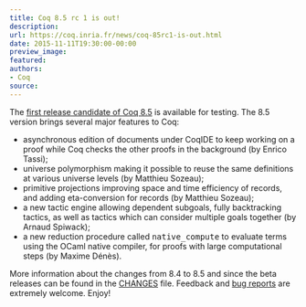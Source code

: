 ```yaml
---
title: Coq 8.5 rc 1 is out!
description:
url: https://coq.inria.fr/news/coq-85rc1-is-out.html
date: 2015-11-11T19:30:00-00:00
preview_image:
featured:
authors:
- Coq
source:
---
```



The <a href="https://coq.inria.fr/coq-85">first release candidate of Coq 8.5</a> is available for
testing. The 8.5 version brings several major features to Coq:

<ul>
<li>asynchronous edition of documents under CoqIDE to keep working on a proof
  while Coq checks the other proofs in the background (by Enrico Tassi);</li>
<li>universe polymorphism making it possible to reuse the same definitions at
  various universe levels (by Matthieu Sozeau);</li>
<li>primitive projections improving space and time efficiency of records, and
  adding eta-conversion for records (by Matthieu Sozeau);</li>
 <li>a new tactic engine allowing dependent subgoals, fully backtracking
  tactics, as well as tactics which can consider multiple goals together (by
  Arnaud Spiwack);</li>
<li>a new reduction procedure called <tt>native_compute</tt> to evaluate terms
  using the OCaml native compiler, for proofs with large computational
  steps (by Maxime D&eacute;n&egrave;s).</li>
</ul>

More information about the changes from 8.4 to 8.5 and since the
beta releases can be found in the
<a href="https://coq.inria.fr/distrib/V8.5rc1/CHANGES - [404 Not Found]">CHANGES</a> file. Feedback and
<a href="https://coq.inria.fr/bugs">bug reports</a> are extremely welcome. Enjoy!  
 
